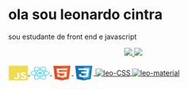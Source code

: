# ola sou leonardo cintra
sou estudante de  front end e javascript

<div align="center">
  <a href="https://github.com/ leonardogoular">
  <img height="180em" src="https://github-readme-stats.vercel.app/api?username=leonardogoular&show_icons=true&theme=dark&include_all_commits=true&count_private=true"/>
  <img height="180em" src="https://github-readme-stats.vercel.app/api/top-langs/?username=leonardogoular&layout=compact&langs_count=7&theme=dark"/>
</div>

  <div style="display: inline_block"><br>
  <img align="center" alt="leo-Js" height="30" width="40" src="https://raw.githubusercontent.com/devicons/devicon/master/icons/javascript/javascript-plain.svg">
  <img align="center" alt="leo-React" height="30" width="40" src="https://raw.githubusercontent.com/devicons/devicon/master/icons/react/react-original.svg">
  <img align="center" alt="leo-HTML" height="30" width="40" src="https://raw.githubusercontent.com/devicons/devicon/master/icons/html5/html5-original.svg">
  <img align="center" alt="leo-CSS" height="30" width="40" src="https://raw.githubusercontent.com/devicons/devicon/master/icons/css3/css3-original.svg">
  <img align="center" alt="leo-CSS" height="30" width="40" src="https://res.cloudinary.com/practicaldev/image/fetch/s--8aEkPv4L--/c_limit%2Cf_auto%2Cfl_progressive%2Cq_auto%2Cw_880/https://img.shields.io/badge/C-00599C%3Fstyle%3Dfor-the-badge%26logo%3Dc%26logoColor%3Dwhite">
    <img align="center" alt="leo-material" height="30" width="40" src="https://cdn-images-1.medium.com/max/1200/1*5J2noO7t-nMhJNmqvq4wYg.png">
</div>
